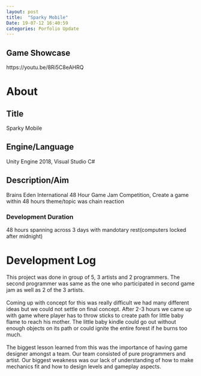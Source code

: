```yaml
---
layout: post
title:  "Sparky Mobile"
Date: 19-07-12 16:40:59 
categories: Porfolio Update
---
```

<p><h2><b>Game Showcase</b></h2></p>
<p>https://youtu.be/8Ri5C8eAHRQ</p>
<p>
<h1><b>About</b></h1>
<h2><b>Title</b></h2>
Sparky Mobile
<h2><b>Engine/Language</b></h2>
Unity Engine 2018, Visual Studio C#
<h2><b> Description/Aim</b></h2>
Brains Eden International 48 Hour Game Jam Competition, Create a game within 48 hours theme/topic was chain reaction
<h3>Development Duration</h3>
48 hours spanning across 3 days with mandotary rest(computers locked after midnight)
<h1><b>Development Log</b></h1>
This project was done in group of 5, 3 artists and 2 programmers. The second programmer was same as the one who participated in second game jam as well as 2 of the 3 artists. <br></br>
Coming up with concept for this was really difficult we had many different ideas but we could not settle on final concept. After 2-3 hours we came up with game where player has to throw sticks to create path for little baby flame to reach his mother. The little baby kindle could go out without enough objects on its path or could ignite the entire forest if he burns too much.
<br></br>
The biggest lesson learned from this was the importance of having game designer amongst a team. Our team consisted of pure programmers and artist. Our biggest weakness was our lack of understanding of how to make mechanics fit and how to design levels and gameplay aspects.

</p>

<br></br>
<p>


